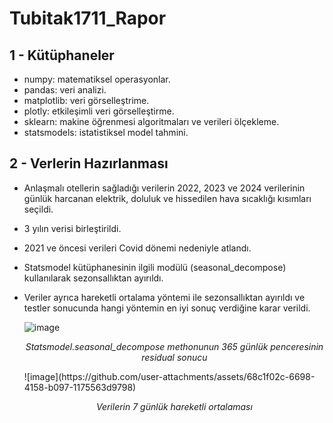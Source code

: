 # Tubitak1711_Rapor

## 1 - Kütüphaneler

- numpy: matematiksel operasyonlar.
- pandas: veri analizi.
- matplotlib: veri görselleştrime.
- plotly: etkileşimli veri görselleştirme.
- sklearn: makine öğrenmesi algoritmaları ve verileri ölçekleme.
- statsmodels: istatistiksel model tahmini.

## 2 - Verlerin Hazırlanması

- Anlaşmalı otellerin sağladığı verilerin 2022, 2023 ve 2024 verilerinin günlük harcanan elektrik, doluluk ve hissedilen hava sıcaklığı kısımları seçildi.
- 3 yılın verisi birleştirildi.
- 2021 ve öncesi verileri Covid dönemi nedeniyle atlandı.
- Statsmodel kütüphanesinin ilgili modülü (seasonal_decompose) kullanılarak sezonsallıktan ayırıldı.
- Veriler ayrıca hareketli ortalama yöntemi ile sezonsallıktan ayırıldı ve testler sonucunda hangi yöntemin en iyi sonuç verdiğine karar verildi.

  ![image](https://github.com/user-attachments/assets/ba79eb22-f4aa-49b8-b8a2-25ff94004963)
  <br>
  <p align="center">
  <em >Statsmodel.seasonal_decompose methonunun 365 günlük penceresinin residual sonucu</em>
  </p>
  ![image](https://github.com/user-attachments/assets/68c1f02c-6698-4158-b097-1175563d9798)
  <br>
  <p align="center">
  <em>Verilerin 7 günlük hareketli ortalaması</em>
  </p>
